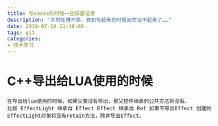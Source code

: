 ```yaml
---
title: 写cocos的时候一些踩雷记录
description: "平常吐槽不停，真到写起来的时候反而记不起来了……"
date: 2018-07-19 11:48:05
tags: git
categories:
- 技术学习
---
```

# C++导出给LUA使用的时候
    在导出给lua使用的时候，如果父类没有导出，那父控件继承的公共方法将没有。
    比如 EffectLight 继承自 Effect Effect 继承自 Ref 如果不导出Effect 创建的EffectLight对象将没有retain方法，除非导出Effect。